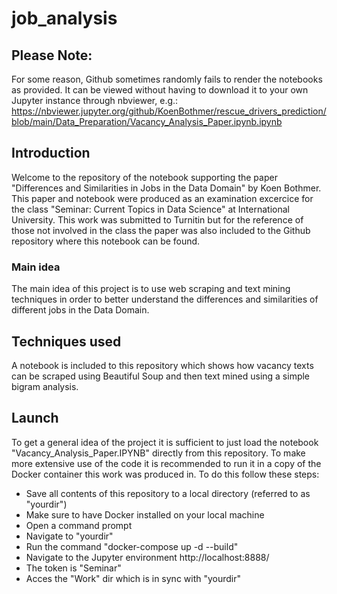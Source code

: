 # job_analysis
## Please Note:
For some reason, Github sometimes randomly fails to render the notebooks as provided. It can be viewed without having to download it to your own Jupyter instance through nbviewer, e.g.: https://nbviewer.jupyter.org/github/KoenBothmer/rescue_drivers_prediction/blob/main/Data_Preparation/Vacancy_Analysis_Paper.ipynb.ipynb


## Introduction
Welcome to the repository of the notebook supporting the paper "Differences and Similarities in Jobs in the Data Domain" by Koen Bothmer. This paper and notebook were produced as an examination excercice for the class "Seminar: Current Topics in Data Science" at International University. This work was submitted to Turnitin but for the reference of those not involved in the class the paper was also included to the Github repository where this notebook can be found.
### Main idea
The main idea of this project is to use web scraping and text mining techniques in order to better understand the differences and similarities of different jobs in the Data Domain.
## Techniques used
A notebook is included to this repository which shows how vacancy texts can be scraped using Beautiful Soup and then text mined using a simple bigram analysis.
## Launch
To get a general idea of the project it is sufficient to just load the notebook "Vacancy_Analysis_Paper.IPYNB" directly from this repository. To make more extensive use of the code it is recommended to run it in a copy of the Docker container this work was produced in. To do this follow these steps:
* Save all contents of this repository to a local directory (referred to as "yourdir")
* Make sure to have Docker installed on your local machine
* Open a command prompt
* Navigate to "yourdir"
* Run the command "docker-compose up -d --build"
* Navigate to the Jupyter environment  http://localhost:8888/
* The token is "Seminar"
* Acces the "Work" dir which is in sync with "yourdir"
